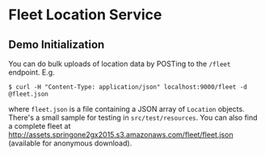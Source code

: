 # Fleet Location Service

## Demo Initialization

You can do bulk uploads of location data by POSTing to the `/fleet` endpoint. E.g.

```
$ curl -H "Content-Type: application/json" localhost:9000/fleet -d @fleet.json
```

where `fleet.json` is a file containing a JSON array of `Location` objects.
There's a small sample for testing in `src/test/resources`. You can also find
a complete fleet at
http://assets.springone2gx2015.s3.amazonaws.com/fleet/fleet.json
(available for anonymous download).
